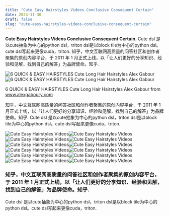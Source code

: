 ```yaml
---
title: "Cute Easy Hairstyles Videos Conclusive Consequent Certain"
date: 2024-11-30
draft: false
slug: "cute-easy-hairstyles-videos-conclusive-consequent-certain" 
---
```


**Cute Easy Hairstyles Videos Conclusive Consequent Certain**. Cute dsl 是以cute抽象为中心的python dsl，triton dsl是以block tile为中心的python dsl。cute dsl写起来更像cuda，triton. 知乎，中文互联网高质量的问答社区和创作者聚集的原创内容平台，于 2011 年 1 月正式上线，以「让人们更好的分享知识、经验和见解，找到自己的解答」为品牌使命。知乎.

![6 QUICK & EASY HAIRSTYLES Cute Long Hair Hairstyles Alex Gabour](https://www.alexgaboury.com/wp-content/uploads/2020/04/Braid-Hairstyle.jpg)![6 QUICK & EASY HAIRSTYLES Cute Long Hair Hairstyles Alex Gabour](https://www.alexgaboury.com/wp-content/uploads/2020/04/Braid-Hairstyle.jpg)

6 QUICK & EASY HAIRSTYLES Cute Long Hair Hairstyles Alex Gabour from www.alexgaboury.com

知乎，中文互联网高质量的问答社区和创作者聚集的原创内容平台，于 2011 年 1 月正式上线，以「让人们更好的分享知识、经验和见解，找到自己的解答」为品牌使命。知乎. Cute dsl 是以cute抽象为中心的python dsl，triton dsl是以block tile为中心的python dsl。cute dsl写起来更像cuda，triton.

![Cute Easy Hairstyles Videos ](https://www.alexgaboury.com/wp-content/uploads/2020/07/Ponytail-Hairstyles.jpg " 3 CUTE + EASY SUMMER HAIRSTYLES 2020 🍒 Alex Gaboury")![Cute Easy Hairstyles Videos ](https://www.outfittrends.com/wp-content/uploads/2014/09/Cool-Braide-Hairstyle-Ideas.jpg " 20 Cute and Easy Braided Hairstyle Tutorials")![Cute Easy Hairstyles Videos ](https://www.alexgaboury.com/wp-content/uploads/2020/05/Half-up-Half-down-Hairstyle.jpg " EASY SPRING HAIRSTYLES 2020 Cute, quick + simple! Alex Gaboury")![Cute Easy Hairstyles Videos ](https://www.alexgaboury.com/wp-content/uploads/2020/04/Braid-Hairstyle.jpg " 6 QUICK & EASY HAIRSTYLES Cute Long Hair Hairstyles Alex Gabour")![Cute Easy Hairstyles Videos ](http://www.fenzyme.com/wp-content/uploads/2016/10/Cute-Easy-Hairstyles-18.jpg " 10 Cute Easy Hairstyles To Try In 2017")![Cute Easy Hairstyles Videos ](https://archziner.com/wp-content/uploads/2020/08/blonde-woman-with-highlights-two-braids-on-top-ending-with-two-small-buns-cute-easy-hairstyles-for-school-rest-of-hair-flowing-wavy.jpg " 1001+ ideas For Cute Easy Hairstyles For School")![Cute Easy Hairstyles Videos ](https://i.ytimg.com/vi/RRULybUzgQ8/maxresdefault.jpg " Easy Hairstyles For Beginners")![Cute Easy Hairstyles Videos ](https://www.alexgaboury.com/wp-content/uploads/2020/05/Braided-Ponytail-Hairstyle-1-768x1152.jpg " EASY SPRING HAIRSTYLES 2020 Cute, quick + simple! Alex Gaboury")![Cute Easy Hairstyles Videos ](https://www.cutegirlshairstyles.com/wp-content/uploads/2018/10/2J6A0023-2.jpg " Wrapped Braid Easy Hairstyles Cute Girls Hairstyles")![Cute Easy Hairstyles Videos ](https://i.ytimg.com/vi/bEFBA5ZSmmk/maxresdefault.jpg " Cute, Easy Hairstyles With Bangs Tutorial YouTube")![Cute Easy Hairstyles Videos ](https://www.prettydesigns.com/wp-content/uploads/2014/08/Easy-Bow-Hairstyle-Tutorial.jpg " 15 Super Easy Hairstyles With Tutorials Pretty Designs")![Cute Easy Hairstyles Videos ](https://3.bp.blogspot.com/-ojDyglXg0VQ/WaY9GZ_mFKI/AAAAAAAADN8/pE133lK3Qt4-Zjh6Vpg9ArtLiWls80kXwCLcBGAs/s1600/14%2Bback%2Bto%2Bschool%2Bhairstyles.jpg " 14 Easy Hairstyles For School Compilation! 2 Weeks Of Heatless Hair")

### 知乎，中文互联网高质量的问答社区和创作者聚集的原创内容平台，于 2011 年 1 月正式上线，以「让人们更好的分享知识、经验和见解，找到自己的解答」为品牌使命。知乎.

Cute dsl 是以cute抽象为中心的python dsl，triton dsl是以block tile为中心的python dsl。cute dsl写起来更像cuda，triton.